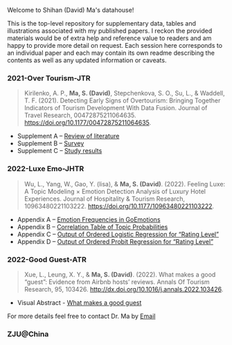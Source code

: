 Welcome to Shihan (David) Ma's datahouse!

This is the top-level repository for supplementary data, tables and illustrations associated with my published papers. I reckon the provided materials would be of extra help and reference value to readers and am happy to provide more detail on request. Each session here corresponds to an individual paper and each may contain its own readme describing the contents as well as any updated information or caveats.

### 2021-Over Tourism-JTR
> Kirilenko, A. P., **Ma, S. (David)**, Stepchenkova, S. O., Su, L., & Waddell, T. F. (2021). Detecting Early Signs of Overtourism: Bringing Together Indicators of Tourism Development With Data Fusion. Journal of Travel Research, 00472875211064635. https://doi.org/10.1177/00472875211064635.

- Supplement A – 
  [Review of literature](/2021-Overtourism-JTR/Supplement_1_Review_of_literature.pdf)
- Supplement B – 
  [Survey](/2021-Overtourism-JTR/Supplement_2_Survey.pdf)
- Supplement C – 
  [Study results](/2021-Overtourism-JTR/Supplement_3_Study_results.pdf)
  
### 2022-Luxe Emo-JHTR
> Wu, L., Yang, W., Gao, Y. (lisa), & **Ma, S. (David)**. (2022). Feeling Luxe: A Topic Modeling × Emotion Detection Analysis of Luxury Hotel Experiences. Journal of Hospitality & Tourism Research, 10963480221103222. https://doi.org/10.1177/10963480221103222.

- Appendix A – 
  [Emotion Frequencies in GoEmotions](/2022-Luxe-Emo-JHTR/Appendix_A.png)
- Appendix B – 
  [Correlation Table of Topic Probabilities](/2022-Luxe-Emo-JHTR/Appendix_B.html)
- Appendix C – 
  [Output of Ordered Logistic Regression for “Rating Level”](/2022-Luxe-Emo-JHTR/Appendix_C.html)
- Appendix D – 
  [Output of Ordered Probit Regression for “Rating Level”](/2022-Luxe-Emo-JHTR/Appendix_D.html)
  
### 2022-Good Guest-ATR
> Xue, L., Leung, X. Y., & **Ma, S. (David)**. (2022). What makes a good “guest”: Evidence from Airbnb hosts’ reviews. Annals Of Tourism Research, 95, 103426. http://dx.doi.org/10.1016/j.annals.2022.103426.

- Visual Abstract - 
  [What makes a good guest](https://youtu.be/3lRqxB0mNks)


For more details feel free to contact Dr. Ma by [Email](mailto:mashihan@zju.edu.cn)

### ZJU@China

